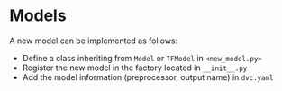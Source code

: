 # Models

A new model can be implemented as follows:

- Define a class inheriting from `Model` or `TFModel` in `<new_model.py>`
- Register the new model in the factory located in `__init__.py`
- Add the model information (preprocessor, output name) in `dvc.yaml`
